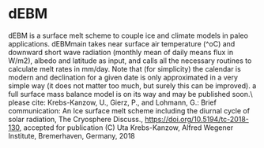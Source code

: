 # dEBM
dEBM is a surface melt scheme to couple ice and climate models in paleo applications. 
dEBMmain takes near surface air temperature (^oC) and downward short wave radiation (monthly mean of daily means flux in W/m2),
albedo and latitude as input, 
and calls all the necessary routines to calculate melt rates in mm/day.
Note that (for simplicity) the calendar is modern and declination for a given date is only approximated in a very simple way 
(it does not matter too much, but surely this can be improved).
a full surface mass balance model is on its way and may be published soon.\\ 
please cite: Krebs-Kanzow, U., Gierz, P., and Lohmann, G.:
Brief communication: An Ice surface melt scheme including the diurnal cycle of solar radiation,
The Cryosphere Discuss.,
https://doi.org/10.5194/tc-2018-130, accepted for publication
(C) Uta Krebs-Kanzow, Alfred Wegener Institute, Bremerhaven, Germany, 2018
